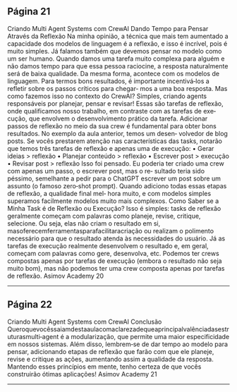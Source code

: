 ## Página 21

Criando Multi Agent Systems com CrewAI
Dando Tempo para Pensar Através da Reflexão
Na minha opinião, a técnica que mais tem aumentado a capacidade dos modelos de linguagem é a
reflexão, e isso é incrível, pois é muito simples.
Já falamos também que devemos pensar no modelo como um ser humano. Quando damos uma
tarefa muito complexa para alguém e não damos tempo para que essa pessoa raciocine, a resposta
naturalmente será de baixa qualidade. Da mesma forma, acontece com os modelos de linguagem.
Para termos bons resultados, é importante incentivá‑los a refletir sobre os passos críticos para chegar‑
mos a uma boa resposta.
Mas como fazemos isso no contexto do CrewAI?
Simples, criando agents responsáveis por planejar, pensar e revisar!
Essas são tarefas de reflexão, onde qualificamos nosso trabalho, em contraste com as tarefas de exe‑
cução, que envolvem o desenvolvimento prático da tarefa. Adicionar passos de reflexão no meio da
sua crew é fundamental para obter bons resultados. No exemplo da aula anterior, temos um desen‑
volvedor de blog posts. Se vocês prestarem atenção nas características das tasks, notarão que temos
três tarefas de reflexão e apenas uma de execução:
• Gerar ideias > reflexão
• Planejar conteúdo > reflexão
• Escrever post > execução
• Revisar post > reflexão
Isso foi pensado. Eu poderia ter criado uma crew com apenas um passo, o escrever post, mas o re‑
sultado teria sido péssimo, semelhante a pedir para o ChatGPT escrever um post sobre um assunto
(o famoso zero‑shot prompt). Quando adiciono todas essas etapas de reflexão, a qualidade final mel‑
hora muito, e com modelos simples superamos facilmente modelos muito mais complexos.
Como Saber se a Minha Task é de Reflexão ou Execução?
Isso é simples: tasks de reflexão geralmente começam com palavras como planeje, revise, critique,
selecione. Ou seja, elas não criam o resultado em si, masoferecemferramentasparafacilitaracriação
ou realizam o polimento necessário para que o resultado atenda às necessidades do usuário.
Já as tarefas de execução realmente desenvolvem o resultado e, em geral, começam com palavras
como gere, desenvolva, etc. Podemos ter crews compostas apenas por tarefas de execução (embora
o resultado não seja muito bom), mas não podemos ter uma crew composta apenas por tarefas de
reflexão.
Asimov Academy
20


---
## Página 22

Criando Multi Agent Systems com CrewAI
Conclusão
Queroquevocêssaiamdestaaulacomaclarezadequeaprincipalvalênciadasestruturasmulti‑agent
é a modularização, que permite uma maior especificidade em nossos sistemas.
Além disso, lembrem‑se de dar tempo ao modelo para pensar, adicionando etapas de reflexão que
farão com que ele planeje, revise e critique as ações, aumentando assim a qualidade da resposta.
Mantendo esses princípios em mente, tenho certeza de que vocês construirão ótimas aplicações!
Asimov Academy
21


---